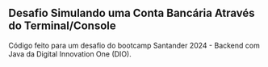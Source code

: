 ## Desafio Simulando uma Conta Bancária Através do Terminal/Console

Código feito para um desafio do bootcamp Santander 2024 - Backend com Java da Digital Innovation One (DIO).
